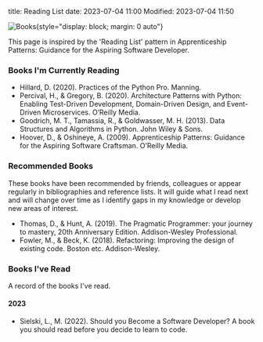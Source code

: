 title: Reading List
date: 2023-07-04 11:00
Modified: 2023-07-04 11:50

![Books]({static}/images/books.jpg "Books"){style="display: block; margin: 0 auto"}

This page is inspired by the 'Reading List' pattern in Apprenticeship Patterns: Guidance for the Aspiring Software Developer.

### Books I'm Currently Reading

+ Hillard, D. (2020). Practices of the Python Pro. Manning.
+ Percival, H., & Gregory, B. (2020). Architecture Patterns with Python: Enabling Test-Driven Development, Domain-Driven Design, and Event-Driven Microservices. O’Reilly Media.
+ Goodrich, M. T., Tamassia, R., & Goldwasser, M. H. (2013). Data Structures and Algorithms in Python. John Wiley & Sons.
+ Hoover, D., & Oshineye, A. (2009). Apprenticeship Patterns: Guidance for the Aspiring Software Craftsman. O’Reilly Media.

### Recommended Books

These books have been recommended by friends, colleagues or appear regularly in bibliographies and reference lists. It will guide what I read next and will change over time as I identify gaps in my knowledge or develop new areas of interest.

+ Thomas, D., & Hunt, A. (2019). The Pragmatic Programmer: your journey to mastery, 20th Anniversary Edition. Addison-Wesley Professional.
+ Fowler, M., & Beck, K. (2018). Refactoring: Improving the design of existing code. Boston etc. Addison-Wesley. 

### Books I've Read

A record of the books I've read.

#### 2023
+ Sielski, L., M. (2022). Should you Become a Software Developer? A book you should read before you decide to learn to code.